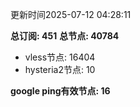更新时间2025-07-12 04:28:11

**总订阅: 451**
**总节点: 40784**
- vless节点: 16404
- hysteria2节点: 10

**google ping有效节点: 16**
